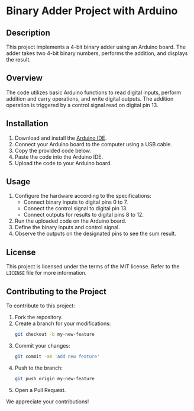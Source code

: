 # Binary Adder Project with Arduino

## Description
This project implements a 4-bit binary adder using an Arduino board. The adder takes two 4-bit binary numbers, performs the addition, and displays the result.

## Overview
The code utilizes basic Arduino functions to read digital inputs, perform addition and carry operations, and write digital outputs. The addition operation is triggered by a control signal read on digital pin 13.

## Installation
1. Download and install the [Arduino IDE](https://www.arduino.cc/en/software).
2. Connect your Arduino board to the computer using a USB cable.
3. Copy the provided code below.
4. Paste the code into the Arduino IDE.
5. Upload the code to your Arduino board.

## Usage
1. Configure the hardware according to the specifications:
   - Connect binary inputs to digital pins 0 to 7.
   - Connect the control signal to digital pin 13.
   - Connect outputs for results to digital pins 8 to 12.
2. Run the uploaded code on the Arduino board.
3. Define the binary inputs and control signal.
4. Observe the outputs on the designated pins to see the sum result.

## License
This project is licensed under the terms of the MIT license. Refer to the `LICENSE` file for more information.

## Contributing to the Project
To contribute to this project:

1. Fork the repository.
2. Create a branch for your modifications:
    ```sh
    git checkout -b my-new-feature
    ```
3. Commit your changes:
    ```sh
    git commit -am 'Add new feature'
    ```
4. Push to the branch:
    ```sh
    git push origin my-new-feature
    ```
5. Open a Pull Request.

We appreciate your contributions!
